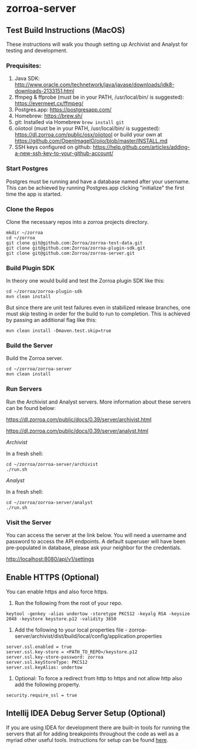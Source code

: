 # zorroa-server

## Test Build Instructions (MacOS)

These instructions will walk you though setting up Archivist and Analyst for testing and development.

### Prequisites:
1. Java SDK: http://www.oracle.com/technetwork/java/javase/downloads/jdk8-downloads-2133151.html
1. ffmpeg & ffprobe (must be in your PATH, /usr/local/bin/ is suggested): https://evermeet.cx/ffmpeg/
1. Postgres.app: https://postgresapp.com/
1. Homebrew: https://brew.sh/
1. git: Installed via Homebrew ```brew install git```
1. oiiotool (must be in your PATH, /usr/local/bin/ is suggested): https://dl.zorroa.com/public/osx/oiiotool or build your own at https://github.com/OpenImageIO/oiio/blob/master/INSTALL.md
1. SSH keys configured on github: https://help.github.com/articles/adding-a-new-ssh-key-to-your-github-account/

### Start Postgres

Postgres must be running and have a database named after your username. This can be achieved by running Postgres.app 
clicking "initialize" the first time the app is started.

### Clone the Repos

Clone the necessary repos into a zorroa projects directory. 

```
mkdir ~/zorroa
cd ~/zorroa
git clone git@github.com:Zorroa/zorroa-test-data.git
git clone git@github.com:Zorroa/zorroa-plugin-sdk.git
git clone git@github.com:Zorroa/zorroa-server.git
``` 

### Build Plugin SDK

In theory one would build and test the Zorroa plugin SDK like this:

```
cd ~/zorroa/zorroa-plugin-sdk
mvn clean install
```
But since there are unit test failures even in stabilized release branches, one must skip testing in order for the build to run to completion. This is achieved by passing an additional flag like this:
```
mvn clean install -Dmaven.test.skip=true
```

### Build the Server

Build the Zorroa server.

```
cd ~/zorroa/zorroa-server
mvn clean install
```

### Run Servers

Run the Archivist and Analyst servers. More information about these servers can be found below:

https://dl.zorroa.com/public/docs/0.39/server/archivist.html

https://dl.zorroa.com/public/docs/0.39/server/analyst.html

*Archivist*

In a fresh shell:
```
cd ~/zorroa/zorroa-server/archivist
./run.sh
```

*Analyst*

In a fresh shell:
```
cd ~/zorroa/zorroa-server/analyst
./run.sh
```

### Visit the Server

You can access the server at the link below. You will need a username and password to access the API endpoints. A default superuser will have been pre-populated in database, please ask your neighbor for the credentials. 

[http://localhost:8080/api/v1/settings]()

## Enable HTTPS (Optional)

You can enable https and also force https.

1. Run the following from the root of your repo.
```
keytool -genkey -alias undertow -storetype PKCS12 -keyalg RSA -keysize 2048 -keystore keystore.p12 -validity 3650
```

1. Add the following to your local properties file - zorroa-server/archivist/dist/build/local/config/application.properties
```
server.ssl.enabled = true
server.ssl.key-store = <PATH_TO_REPO>/keystore.p12
server.ssl.key-store-password: zorroa
server.ssl.keyStoreType: PKCS12
server.ssl.keyAlias: undertow
```

1. Optional: To force a redirect from http to https and not allow http also add the following property.
```
security.require_ssl = true
```

## Intellij IDEA Debug Server Setup (Optional)

If you are using IDEA for development there are built-in tools for running the servers that all for adding breakpoints throughout the code as well as a myriad other useful tools. Instructions for setup can be found [here](https://wiki.zorroa.com/display/TECH/Intellij+IDEA+Debug+Server+Setup).


